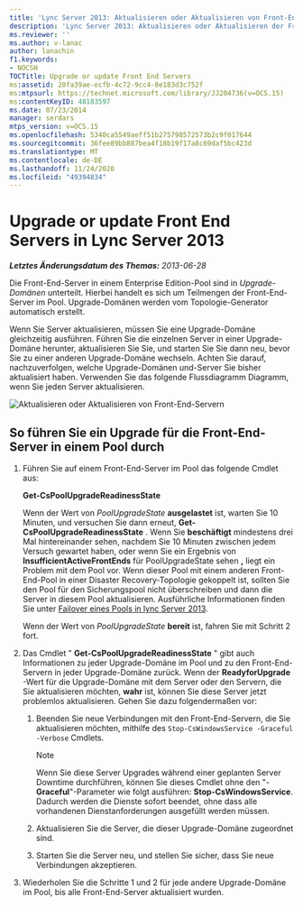 ```yaml
---
title: 'Lync Server 2013: Aktualisieren oder Aktualisieren von Front-End-Servern'
description: 'Lync Server 2013: Aktualisieren oder Aktualisieren der Front-End-Server.'
ms.reviewer: ''
ms.author: v-lanac
author: lanachin
f1.keywords:
- NOCSH
TOCTitle: Upgrade or update Front End Servers
ms:assetid: 20fa39ae-ecfb-4c72-9cc4-8e183d3c752f
ms:mtpsurl: https://technet.microsoft.com/library/JJ204736(v=OCS.15)
ms:contentKeyID: 48183597
ms.date: 07/23/2014
manager: serdars
mtps_version: v=OCS.15
ms.openlocfilehash: 5340ca5549aeff51b275798572573b2c9f017644
ms.sourcegitcommit: 36fee89bb887bea4f18b19f17a8c69daf5bc423d
ms.translationtype: MT
ms.contentlocale: de-DE
ms.lasthandoff: 11/24/2020
ms.locfileid: "49394834"
---
```

# <a name="upgrade-or-update-front-end-servers-in-lync-server-2013"></a>Upgrade or update Front End Servers in Lync Server 2013

<div data-xmlns="https://www.w3.org/1999/xhtml">

<div class="topic" data-xmlns="https://www.w3.org/1999/xhtml" data-msxsl="urn:schemas-microsoft-com:xslt" data-cs="https://msdn.microsoft.com/">

<div data-asp="https://msdn2.microsoft.com/asp">



</div>

<div id="mainSection">

<div id="mainBody">

<span> </span>

_**Letztes Änderungsdatum des Themas:** 2013-06-28_

Die Front-End-Server in einem Enterprise Edition-Pool sind in *Upgrade-Domänen* unterteilt. Hierbei handelt es sich um Teilmengen der Front-End-Server im Pool. Upgrade-Domänen werden vom Topologie-Generator automatisch erstellt.

Wenn Sie Server aktualisieren, müssen Sie eine Upgrade-Domäne gleichzeitig ausführen. Führen Sie die einzelnen Server in einer Upgrade-Domäne herunter, aktualisieren Sie Sie, und starten Sie Sie dann neu, bevor Sie zu einer anderen Upgrade-Domäne wechseln. Achten Sie darauf, nachzuverfolgen, welche Upgrade-Domänen und-Server Sie bisher aktualisiert haben. Verwenden Sie das folgende Flussdiagramm Diagramm, wenn Sie jeden Server aktualisieren.

![Aktualisieren oder Aktualisieren von Front-End-Servern](images/upgradeupdatefrontendserverslync2013.png)

<div>

## <a name="to-apply-an-upgrade-to-the-front-end-servers-in-a-pool"></a>So führen Sie ein Upgrade für die Front-End-Server in einem Pool durch

1.  Führen Sie auf einem Front-End-Server im Pool das folgende Cmdlet aus:
    
    **Get-CsPoolUpgradeReadinessState**
    
    Wenn der Wert von *PoolUpgradeState* **ausgelastet** ist, warten Sie 10 Minuten, und versuchen Sie dann erneut, **Get-CsPoolUpgradeReadinessState** . Wenn Sie **beschäftigt** mindestens drei Mal hintereinander sehen, nachdem Sie 10 Minuten zwischen jedem Versuch gewartet haben, oder wenn Sie ein Ergebnis von **InsufficientActiveFrontEnds** für PoolUpgradeState sehen **,** liegt ein Problem mit dem Pool vor. Wenn dieser Pool mit einem anderen Front-End-Pool in einer Disaster Recovery-Topologie gekoppelt ist, sollten Sie den Pool für den Sicherungspool nicht überschreiben und dann die Server in diesem Pool aktualisieren. Ausführliche Informationen finden Sie unter [Failover eines Pools in lync Server 2013](lync-server-2013-failing-over-a-pool.md).
    
    Wenn der Wert von *PoolUpgradeState* **bereit** ist, fahren Sie mit Schritt 2 fort.

2.  Das Cmdlet " **Get-CsPoolUpgradeReadinessState** " gibt auch Informationen zu jeder Upgrade-Domäne im Pool und zu den Front-End-Servern in jeder Upgrade-Domäne zurück. Wenn der **ReadyforUpgrade** -Wert für die Upgrade-Domäne mit dem Server oder den Servern, die Sie aktualisieren möchten, **wahr** ist, können Sie diese Server jetzt problemlos aktualisieren. Gehen Sie dazu folgendermaßen vor:
    
    1.  Beenden Sie neue Verbindungen mit den Front-End-Servern, die Sie aktualisieren möchten, mithilfe des `Stop-CsWindowsService -Graceful -Verbose` Cmdlets.
        
        <div>
        

        > [!NOTE]  
        > Wenn Sie diese Server Upgrades während einer geplanten Server Downtime durchführen, können Sie dieses Cmdlet ohne den "-<STRONG>Graceful</STRONG>"-Parameter wie folgt ausführen: <STRONG>Stop-CsWindowsService</STRONG>. Dadurch werden die Dienste sofort beendet, ohne dass alle vorhandenen Dienstanforderungen ausgefüllt werden müssen.

        
        </div>
    
    2.  Aktualisieren Sie die Server, die dieser Upgrade-Domäne zugeordnet sind.
    
    3.  Starten Sie die Server neu, und stellen Sie sicher, dass Sie neue Verbindungen akzeptieren.

3.  Wiederholen Sie die Schritte 1 und 2 für jede andere Upgrade-Domäne im Pool, bis alle Front-End-Server aktualisiert wurden.

</div>

</div>

<span> </span>

</div>

</div>

</div>

